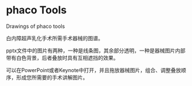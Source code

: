 # phaco Tools

Drawings of phaco tools



白内障超声乳化手术所需手术器械的图谱。



pptx文件中的图片有两种，一种是线条图，其余部分透明，一种是器械图片内部带有白色背景，后者叠放时具有互相遮挡的效果。



可以在PowerPoint或者Keynote中打开，并且拖放器械图片，组合、调整叠放顺序，形成您所需要的手术讲解图片。
